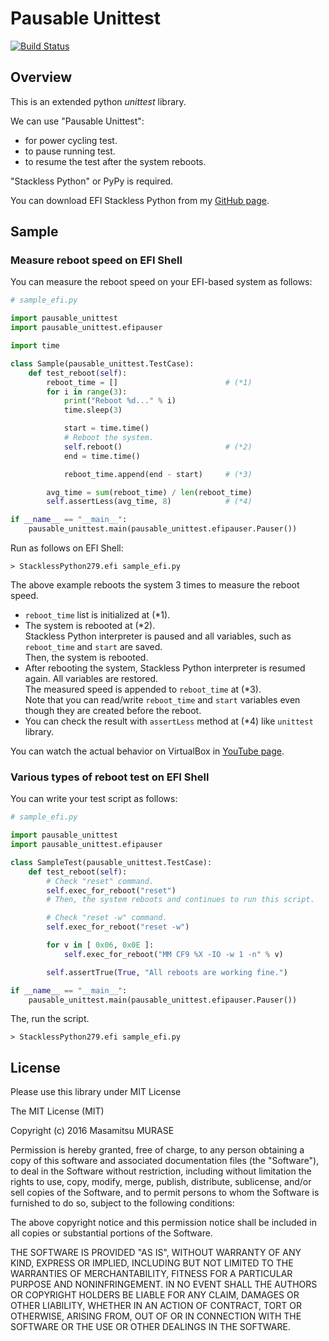 
# Pausable Unittest

[![Build Status](https://travis-ci.org/masamitsu-murase/pausable_unittest.svg?branch=master)](https://travis-ci.org/masamitsu-murase/pausable_unittest)

## Overview

This is an extended python *unittest* library.

We can use "Pausable Unittest":  

* for power cycling test.
* to pause running test.
* to resume the test after the system reboots.

"Stackless Python" or PyPy is required.

You can download EFI Stackless Python from my [GitHub page](https://github.com/masamitsu-murase/edk2_for_mruby/blob/stackless_python279_release/StacklessPython279.efi?raw=true).

## Sample

### Measure reboot speed on EFI Shell

You can measure the reboot speed on your EFI-based system as follows:

```python
# sample_efi.py

import pausable_unittest
import pausable_unittest.efipauser

import time

class Sample(pausable_unittest.TestCase):
    def test_reboot(self):
        reboot_time = []                        # (*1)
        for i in range(3):
            print("Reboot %d..." % i)
            time.sleep(3)

            start = time.time()
            # Reboot the system.
            self.reboot()                       # (*2)
            end = time.time()

            reboot_time.append(end - start)     # (*3)

        avg_time = sum(reboot_time) / len(reboot_time)
        self.assertLess(avg_time, 8)            # (*4)

if __name__ == "__main__":
    pausable_unittest.main(pausable_unittest.efipauser.Pauser())
```

Run as follows on EFI Shell:

```shell
> StacklessPython279.efi sample_efi.py
```


The above example reboots the system 3 times to measure the reboot speed.

* `reboot_time` list is initialized at (\*1).
* The system is rebooted at (\*2).  
  Stackless Python interpreter is paused and all variables, such as `reboot_time` and `start` are saved.  
  Then, the system is rebooted.
* After rebooting the system, Stackless Python interpreter is resumed again. All variables are restored.  
  The measured speed is appended to `reboot_time` at (\*3).  
  Note that you can read/write `reboot_time` and `start` variables even though they are created before the reboot.
* You can check the result with `assertLess` method at (\*4) like `unittest` library.

You can watch the actual behavior on VirtualBox in [YouTube page](https://youtu.be/gb7-UKnkjrM).

### Various types of reboot test on EFI Shell

You can write your test script as follows:

```python
# sample_efi.py

import pausable_unittest
import pausable_unittest.efipauser

class SampleTest(pausable_unittest.TestCase):
    def test_reboot(self):
        # Check "reset" command.
        self.exec_for_reboot("reset")
        # Then, the system reboots and continues to run this script.

        # Check "reset -w" command.
        self.exec_for_reboot("reset -w")

        for v in [ 0x06, 0x0E ]:
            self.exec_for_reboot("MM CF9 %X -IO -w 1 -n" % v)

        self.assertTrue(True, "All reboots are working fine.")

if __name__ == "__main__":
    pausable_unittest.main(pausable_unittest.efipauser.Pauser())
```

The, run the script.

```shell
> StacklessPython279.efi sample_efi.py
```

## License

Please use this library under MIT License

The MIT License (MIT)

Copyright (c) 2016 Masamitsu MURASE

Permission is hereby granted, free of charge, to any person obtaining a copy of this software and associated documentation files (the "Software"), to deal in the Software without restriction, including without limitation the rights to use, copy, modify, merge, publish, distribute, sublicense, and/or sell copies of the Software, and to permit persons to whom the Software is furnished to do so, subject to the following conditions:

The above copyright notice and this permission notice shall be included in all copies or substantial portions of the Software.

THE SOFTWARE IS PROVIDED "AS IS", WITHOUT WARRANTY OF ANY KIND, EXPRESS OR IMPLIED, INCLUDING BUT NOT LIMITED TO THE WARRANTIES OF MERCHANTABILITY, FITNESS FOR A PARTICULAR PURPOSE AND NONINFRINGEMENT. IN NO EVENT SHALL THE AUTHORS OR COPYRIGHT HOLDERS BE LIABLE FOR ANY CLAIM, DAMAGES OR OTHER LIABILITY, WHETHER IN AN ACTION OF CONTRACT, TORT OR OTHERWISE, ARISING FROM, OUT OF OR IN CONNECTION WITH THE SOFTWARE OR THE USE OR OTHER DEALINGS IN THE SOFTWARE.

